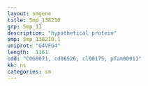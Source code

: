 ```yaml
---
layout: smgene
title: Smp_138210
grp: Smp_13
description: "hypothetical protein"
smp: Smp_138210.1
uniprot: "G4VFG4"
length:  1161
cdd: "COG0071, cd06526, cl00175, pfam00011"
kk: ns
categories: sm
---
```

